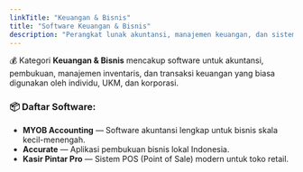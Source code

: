 ```yaml
---
linkTitle: "Keuangan & Bisnis"
title: "Software Keuangan & Bisnis"
description: "Perangkat lunak akuntansi, manajemen keuangan, dan sistem kasir untuk UMKM hingga perusahaan."
---
```


💰 Kategori **Keuangan & Bisnis** mencakup software untuk akuntansi, pembukuan, manajemen inventaris, dan transaksi keuangan yang biasa digunakan oleh individu, UKM, dan korporasi.

<!--more-->

### 📦 Daftar Software:

- **MYOB Accounting** — Software akuntansi lengkap untuk bisnis skala kecil-menengah.
- **Accurate** — Aplikasi pembukuan bisnis lokal Indonesia.
- **Kasir Pintar Pro** — Sistem POS (Point of Sale) modern untuk toko retail.
